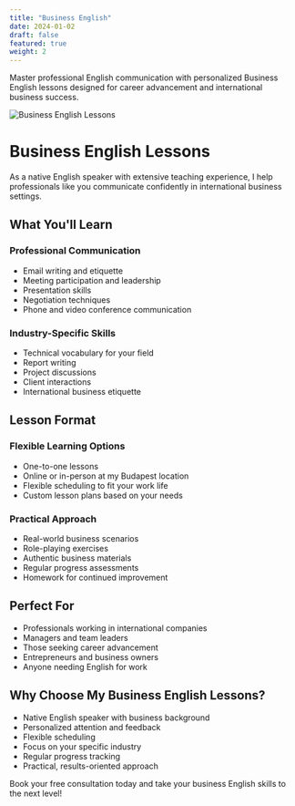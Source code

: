 ```yaml
---
title: "Business English"
date: 2024-01-02
draft: false
featured: true
weight: 2
---
```


Master professional English communication with personalized Business English lessons designed for career advancement and international business success.
<!--more-->

![Business English Lessons](/images/illustrations/pointing.svg)

# Business English Lessons

As a native English speaker with extensive teaching experience, I help professionals like you communicate confidently in international business settings.

## What You'll Learn

### Professional Communication
- Email writing and etiquette
- Meeting participation and leadership
- Presentation skills
- Negotiation techniques
- Phone and video conference communication

### Industry-Specific Skills
- Technical vocabulary for your field
- Report writing
- Project discussions
- Client interactions
- International business etiquette

## Lesson Format

### Flexible Learning Options
- One-to-one lessons
- Online or in-person at my Budapest location
- Flexible scheduling to fit your work life
- Custom lesson plans based on your needs

### Practical Approach
- Real-world business scenarios
- Role-playing exercises
- Authentic business materials
- Regular progress assessments
- Homework for continued improvement

## Perfect For

- Professionals working in international companies
- Managers and team leaders
- Those seeking career advancement
- Entrepreneurs and business owners
- Anyone needing English for work

## Why Choose My Business English Lessons?

- Native English speaker with business background
- Personalized attention and feedback
- Flexible scheduling
- Focus on your specific industry
- Regular progress tracking
- Practical, results-oriented approach

Book your free consultation today and take your business English skills to the next level!
